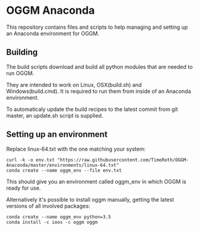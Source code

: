 OGGM Anaconda
=============

This repository contains files and scripts to help managing and setting up an Anaconda environment for OGGM.



Building
--------

The build scripts download and build all python modules that are needed to run OGGM.

They are intended to work on Linux, OSX(build.sh) and Windows(build.cmd).
It is required to run them from inside of an Anaconda environment.

To automaticaly update the build recipes to the latest commit from git master, an update.sh script is supplied.


Setting up an environment
-------------------------

Replace linux-64.txt with the one matching your system:

```
curl -k -o env.txt "https://raw.githubusercontent.com/TimoRoth/OGGM-Anaconda/master/environments/linux-64.txt"
conda create --name oggm_env --file env.txt
```

This should give you an environment called oggm_env in which OGGM is ready for use.


Alternatively it's possible to install oggm manually, getting the latest versions of all involved packages:

```
conda create --name oggm_env python=3.5
conda install -c ioos -c oggm oggm
```
